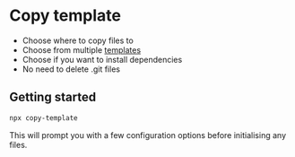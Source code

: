 # Copy template

- Choose where to copy files to
- Choose from multiple [templates](https://github.com/Syhner/copy-template/tree/master/templates)
- Choose if you want to install dependencies
- No need to delete .git files

## Getting started

```sh
npx copy-template
```

This will prompt you with a few configuration options before initialising any files.
